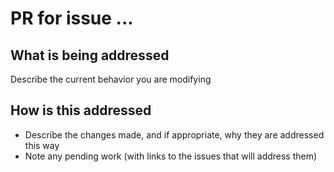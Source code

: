 # PR for issue ...

## What is being addressed

Describe the current behavior you are modifying

## How is this addressed

- Describe the changes made, and if appropriate, why they are addressed this way
- Note any pending work (with links to the issues that will address them)
